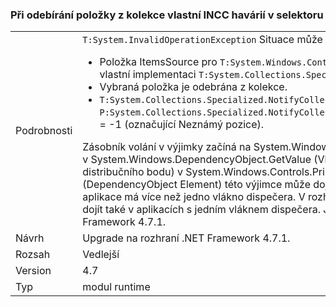 ### <a name="crash-in-selector-when-removing-an-item-from-a-custom-incc-collection"></a>Při odebírání položky z kolekce vlastní INCC havárií v selektoru

|   |   |
|---|---|
|Podrobnosti|<code>T:System.InvalidOperationException</code> Situace může nastat v následujícím scénáři:<ul><li>Položka ItemsSource pro <code>T:System.Windows.Controls.Primitives.Selector</code> je kolekce s vlastní implementaci <code>T:System.Collections.Specialized.INotifyCollectionChanged</code>.</li><li>Vybraná položka je odebrána z kolekce.</li><li><code>T:System.Collections.Specialized.NotifyCollectionChangedEventArgs</code> Má <code>P:System.Collections.Specialized.NotifyCollectionChangedEventArgs.OldStartingIndex</code> = -1 (označující Neznámý pozice).</li></ul>Zásobník volání v výjimky začíná na System.Windows.Threading.Dispatcher.VerifyAccess() v System.Windows.DependencyObject.GetValue (Vlastnost DependencyProperty distribučního bodu) v System.Windows.Controls.Primitives.Selector.GetIsSelected (DependencyObject Element) této výjimce může dojít v rozhraní .NET Framework 4.5, pokud aplikace má více než jedno vlákno dispečera. V rozhraní .NET Framework 4.7 výjimka může dojít také v aplikacích s jedním vláknem dispečera. Je problém vyřešen v rozhraní .NET Framework 4.7.1.|
|Návrh|Upgrade na rozhraní .NET Framework 4.7.1.|
|Rozsah|Vedlejší|
|Version|4.7|
|Typ|modul runtime|

